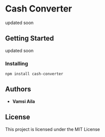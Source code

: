 # Cash Converter

updated soon

## Getting Started

updated soon

### Installing



```
npm install cash-converter
```



## Authors

* **Vamsi Aila**

## License

This project is licensed under the MIT License
